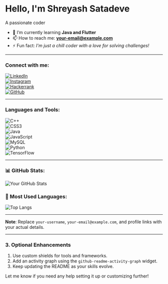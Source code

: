 # Hello, I'm Shreyash Satadeve  
A passionate coder  

- 🌱 I’m currently learning **Java and Flutter**  
- 📫 How to reach me: **your-email@example.com**  
- ⚡ Fun fact: *I'm just a chill coder with a love for solving challenges!*  

---

### Connect with me:  
[![LinkedIn](https://img.shields.io/badge/LinkedIn-%230077B5.svg?style=for-the-badge&logo=linkedin&logoColor=white)](https://linkedin.com/in/your-profile)  
[![Instagram](https://img.shields.io/badge/Instagram-%23E4405F.svg?style=for-the-badge&logo=instagram&logoColor=white)](https://instagram.com/your-profile)  
[![Hackerrank](https://img.shields.io/badge/Hackerrank-%232EC866.svg?style=for-the-badge&logo=hackerrank&logoColor=white)](https://hackerrank.com/your-profile)  
[![GitHub](https://img.shields.io/badge/GitHub-%2312100E.svg?style=for-the-badge&logo=github&logoColor=white)](https://github.com/your-username)  

---

### Languages and Tools:  
![C++](https://img.shields.io/badge/-C++-00599C?style=flat-square&logo=c%2B%2B&logoColor=white)  
![CSS3](https://img.shields.io/badge/-CSS3-1572B6?style=flat-square&logo=css3)  
![Java](https://img.shields.io/badge/-Java-007396?style=flat-square&logo=java)  
![JavaScript](https://img.shields.io/badge/-JavaScript-F7DF1E?style=flat-square&logo=javascript&logoColor=black)  
![MySQL](https://img.shields.io/badge/-MySQL-4479A1?style=flat-square&logo=mysql&logoColor=white)  
![Python](https://img.shields.io/badge/-Python-3776AB?style=flat-square&logo=python&logoColor=white)  
![TensorFlow](https://img.shields.io/badge/-TensorFlow-FF6F00?style=flat-square&logo=tensorflow)  

---

### 📊 GitHub Stats:  
![Your GitHub Stats](https://github-readme-stats.vercel.app/api?username=your-username&show_icons=true&theme=radical)  

### 📖 Most Used Languages:  
![Top Langs](https://github-readme-stats.vercel.app/api/top-langs/?username=your-username&layout=compact&theme=radical)  

---

**Note**: Replace `your-username`, `your-email@example.com`, and profile links with your actual details.  

---

### **3. Optional Enhancements**
1. Use custom shields for tools and frameworks.
2. Add an activity graph using the `github-readme-activity-graph` widget.
3. Keep updating the README as your skills evolve.

Let me know if you need any help setting it up or customizing further!
